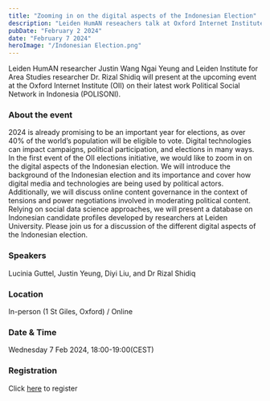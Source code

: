 ```yaml
---
title: "Zooming in on the digital aspects of the Indonesian Election"
description: "Leiden HumAN reseachers talk at Oxford Internet Institute"
pubDate: "February 2 2024"
date: "February 7 2024"
heroImage: "/Indonesian Election.png"
---
```


Leiden HumAN researcher Justin Wang Ngai Yeung and Leiden Institute for Area Studies researcher Dr. Rizal Shidiq will present at the upcoming event at the Oxford Internet Institute (OII) on their latest work Political Social Network in Indonesia (POLISONI).

### About the event
2024 is already promising to be an important year for elections, as over 40% of the world’s population will be eligible to vote. Digital technologies can impact campaigns, political participation, and elections in many ways. In the first event of the OII elections initiative, we would like to zoom in on the digital aspects of the Indonesian election. We will introduce the background of the Indonesian election and its importance and cover how digital media and technologies are being used by political actors. Additionally, we will discuss online content governance in the context of tensions and power negotiations involved in moderating political content. Relying on social data science approaches, we will present a database on Indonesian candidate profiles developed by researchers at Leiden University. Please join us for a discussion of the different digital aspects of the Indonesian election.

### Speakers
Lucinia Guttel,
Justin Yeung,
Diyi Liu, and 
Dr Rizal Shidiq

### Location
In-person (1 St Giles, Oxford) / Online

### Date & Time
Wednesday 7 Feb 2024, 18:00-19:00(CEST)

### Registration
Click <a href="https://www.oii.ox.ac.uk/news-events/events/zooming-in-on-the-digital-aspects-of-the-indonesian-election/" targer="_blank">here</a> to register
